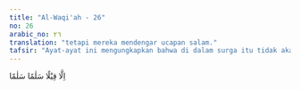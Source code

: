 ```yaml
---
title: "Al-Waqi'ah - 26"
no: 26
arabic_no: ٢٦
translation: "tetapi mereka mendengar ucapan salam."
tafsir: "Ayat-ayat ini mengungkapkan bahwa di dalam surga itu tidak akan terdengar kata-kata sia-sia, yang memuakkan, yang tidak layak diucapkan oleh orang baik-baik yang mempunyai akhlak tinggi dan mempunyai perasaan yang halus, terlebih kata-kata yang menimbulkan dosa. Di sana akan terdengar ucapan-ucapan salam dan kata-kata yang baik, yang enak didengar telinga. Demikian di ayat lain Allah berfirman: \n\nDoa mereka di dalamnya ialah, \"Subhanakallahumma\" (Mahasuci Engkau, ya Tuhan kami), dan salam penghormatan mereka ialah, \"Salam\" (salam sejahtera). Dan penutup doa mereka ialah, \"Alhamdu lillahi Rabbil 'alamin\" (segala puji bagi Allah Tuhan seluruh alam). (Yunus/10: 10)"
---
```

اِلَّا قِيْلًا سَلٰمًا سَلٰمًا 